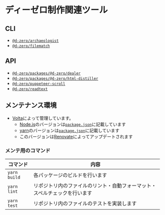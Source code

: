 # ディーゼロ制作関連ツール

## CLI

- [`@d-zero/archaeologist`](./packages/%40d-zero/archaeologist/README.md)
- [`@d-zero/filematch`](./packages/%40d-zero/filematch/README.md)

## API

- [`@d-zero/packages/@d-zero/dealer`](./packages/%40d-zero/packages/@d-zero/dealer/README.md)
- [`@d-zero/packages/@d-zero/html-distiller`](./packages/%40d-zero/packages/@d-zero/html-distiller/README.md)
- [`@d-zero/puppeteer-scroll`](./packages/%40d-zero/puppeteer-scroll/README.md)
- [`@d-zero/readtext`](./packages/%40d-zero/readtext/README.md)

## メンテナンス環境

- [Volta](https://volta.sh/)によって管理しています。
  - [Node.js](https://nodejs.org/)のバージョンは[`package.json`](./package.json)に記載しています
  - [yarn](https://yarnpkg.com/)のバージョンは[`package.json`](./package.json)に記載しています
  - このバージョンは[Renovate](https://www.mend.io/renovate/)によってアップデートされます

### メンテ用のコマンド

| コマンド     | 内容                                                                       |
| ------------ | -------------------------------------------------------------------------- |
| `yarn build` | 各パッケージのビルドを行います                                             |
| `yarn lint`  | リポジトリ内のファイルのリント・自動フォーマット・スペルチェックを行います |
| `yarn test`  | リポジトリ内のファイルのテストを実装します                                 |
